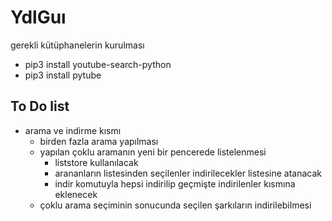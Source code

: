 # YdlGuı
gerekli kütüphanelerin kurulması

- pip3 install youtube-search-python
- pip3 install pytube

## To Do list

- arama ve indirme kısmı
  - birden fazla arama yapılması
  - yapılan çoklu aramanın yeni bir pencerede listelenmesi
    - liststore kullanılacak
    - arananların listesinden seçilenler indirilecekler listesine atanacak
    - indir komutuyla hepsi indirilip geçmişte indirilenler kısmına eklenecek
  - çoklu arama seçiminin sonucunda seçilen şarkıların indirilebilmesi
